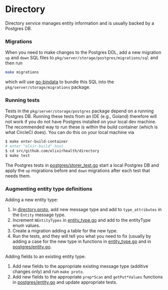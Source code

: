 # Directory
Directory service manages entity information and is usually backed by a Postgres DB. 

### Migrations

When you need to make changes to the Postgres DDL, add a new migration `up` and `down` SQL files to 
`pkg/server/storage/postgres/migrations/sql` and then run 
```bash
make migrations
```
which will use [go-bindata](https://github.com/jteeuwen/go-bindata) to bundle this SQL into the 
`pkg/server/storage/migrations` package.

### Running tests

Tests in the `pkg/server/storage/postgres` package depend on a running Postgres DB. Running these 
tests from an IDE (e.g., Goland) therefore will not work if you do not have Postgres installed on 
your local dev machine. The recommended way to run these is within the build container (which is 
what CircleCI does). You can do this on your local machine via
```bash
$ make enter-build-container
# enter "elxir-build" host 
$ cd src/github.com/elixirhealth/directory
$ make test
```

The Postgres tests in [postgres/storer_test.go](pkg/server/storage/postgres/storer_test.go) start a 
local Postgres DB and apply the `up` migrations before and `down` migrations after each test that 
needs them. 

### Augmenting entity type definitions

Adding a new entity type:
1) In [directory.proto](pkg/directoryapi/directory.proto), add new message type and add to 
`type_attributes` in the `Entity` message type.
2) Increment `NEntityTypes` in [entity_type.go](pkg/server/storage/entity_type.go) and add to the 
entityType enum values.
3) Create a migration adding a table for the new type.
4) Run the tests, and they will tell you what you need to fix (usually by adding a case for the
new type in functions in [entity_type.go](pkg/server/storage/entity_type.go) and in 
[postgres/entity.go](pkg/server/storage/postgres/entity.go).

Adding fields to an existing entity type:
1) Add new fields to the appropriate existing message type (additive changes only) and run 
`make proto`.
2) Add new fields to the appropriate `prep*Scan` and `getPut*Values` functions in 
[postgres/entity.go](pkg/server/storage/postgres/entity.go) and update appropriate tests. 
 


